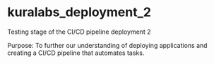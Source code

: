 # kuralabs_deployment_2
Testing stage of the CI/CD pipeline deployment 2

Purpose:
To further our understanding of deploying applications and creating a CI/CD pipeline that automates tasks.
